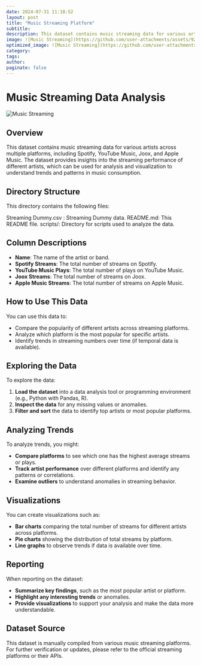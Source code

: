 ```yaml
---
date: 2024-07-31 11:18:52
layout: post
title: "Music Streaming Platform"
subtitle:
description: This dataset contains music streaming data for various artists across multiple platforms, including Spotify, YouTube Music, Joox, and Apple Music. The dataset provides insights into the streaming performance of different artists, which can be used for analysis and visualization to understand trends and patterns in music consumption.
image: ![Music Streaming](https://github.com/user-attachments/assets/927f27e2-5b0b-4385-af8b-b0550ce3e6cb)
optimized_image: ![Music Streaming](https://github.com/user-attachments/assets/8c62a5e4-b92e-4a4c-82d3-c7b8c3f562fa)
category:
tags:
author:
paginate: false
---
```

# Music Streaming Data Analysis

![Music Streaming](https://github.com/user-attachments/assets/8c62a5e4-b92e-4a4c-82d3-c7b8c3f562fa)


## Overview

This dataset contains music streaming data for various artists across multiple platforms, including Spotify, YouTube Music, Joox, and Apple Music. The dataset provides insights into the streaming performance of different artists, which can be used for analysis and visualization to understand trends and patterns in music consumption.

## Directory Structure

This directory contains the following files:

Streaming Dummy.csv : Streaming Dummy data.
README.md: This README file.
scripts/: Directory for scripts used to analyze the data.

## Column Descriptions

- **Name**: The name of the artist or band.
- **Spotify Streams**: The total number of streams on Spotify.
- **YouTube Music Plays**: The total number of plays on YouTube Music.
- **Joox Streams**: The total number of streams on Joox.
- **Apple Music Streams**: The total number of streams on Apple Music.

## How to Use This Data

You can use this data to:

- Compare the popularity of different artists across streaming platforms.
- Analyze which platform is the most popular for specific artists.
- Identify trends in streaming numbers over time (if temporal data is available).

## Exploring the Data

To explore the data:

1. **Load the dataset** into a data analysis tool or programming environment (e.g., Python with Pandas, R).
2. **Inspect the data** for any missing values or anomalies.
3. **Filter and sort** the data to identify top artists or most popular platforms.

## Analyzing Trends

To analyze trends, you might:

- **Compare platforms** to see which one has the highest average streams or plays.
- **Track artist performance** over different platforms and identify any patterns or correlations.
- **Examine outliers** to understand anomalies in streaming behavior.

## Visualizations

You can create visualizations such as:

- **Bar charts** comparing the total number of streams for different artists across platforms.
- **Pie charts** showing the distribution of total streams by platform.
- **Line graphs** to observe trends if data is available over time.

## Reporting

When reporting on the dataset:

- **Summarize key findings**, such as the most popular artist or platform.
- **Highlight any interesting trends** or anomalies.
- **Provide visualizations** to support your analysis and make the data more understandable.

## Dataset Source

This dataset is manually compiled from various music streaming platforms. For further verification or updates, please refer to the official streaming platforms or their APIs.
